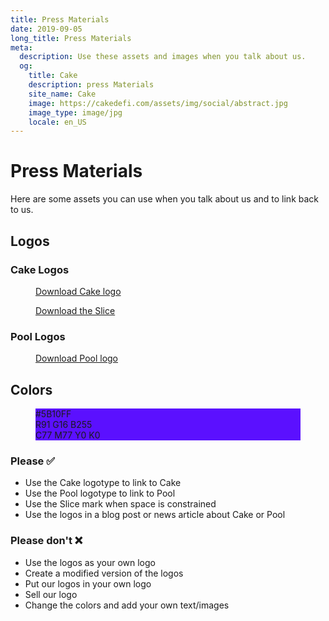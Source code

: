 ```yaml
---
title: Press Materials
date: 2019-09-05
long_title: Press Materials
meta:
  description: Use these assets and images when you talk about us.
  og:
    title: Cake
    description: press Materials
    site_name: Cake
    image: https://cakedefi.com/assets/img/social/abstract.jpg
    image_type: image/jpg
    locale: en_US
---
```


# Press Materials

Here are some assets you can use when you talk about us and to link back to us.

## Logos

### Cake Logos

<div class="pm-asset-row">
  <figure class="pm-asset">
    <div class="image-wrapper">
      <div class="image" style="background-image:url(/downloads/press-materials/logotype-cake.svg)"></div>
    </div>
    <div class="text">
      <figcaption>
        <a href="/downloads/press-materials/logotype-cake.svg" target="_blank">Download Cake logo</a>
      </figcaption>
    </div>
  </figure>
  <figure class="pm-asset">
    <div class="image-wrapper">
      <div class="image" style="background-image:url(/downloads/press-materials/theslice.svg)"></div>
    </div>
    <div class="text">
      <figcaption>
        <a href="/downloads/press-materials/theslice.svg" target="_blank">Download the Slice</a>
      </figcaption>
    </div>
  </figure>
</div>

### Pool Logos

<div class="pm-asset-row">
  <figure class="pm-asset">
    <div class="image-wrapper">
      <div class="image" style="background-image:url(/downloads/press-materials/logotype-pool.svg)"></div>
    </div>
    <div class="text">
      <figcaption>
        <a href="/downloads/press-materials/logotype-pool.svg" target="_blank">Download Pool logo</a>
      </figcaption>
    </div>
  </figure>
</div>

## Colors

<div class="pm-color-row">
  <figure class="pm-color dark">
    <div class="color-wrapper" style="background-color:#5B10FF;">
      <div>
        #5B10FF<br>
        R91 G16 B255<br>
        C77 M77 Y0 K0<br>
      </div>
    </div>
  </figure>
</div>

### Please ✅

- Use the Cake logotype to link to Cake
- Use the Pool logotype to link to Pool
- Use the Slice mark when space is constrained
- Use the logos in a blog post or news article about Cake or Pool

### Please don't ❌

- Use the logos as your own logo
- Create a modified version of the logos
- Put our logos in your own logo
- Sell our logo
- Change the colors and add your own text/images
